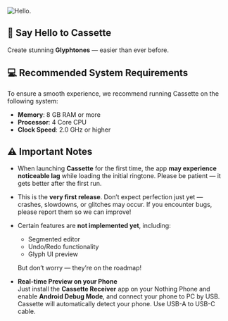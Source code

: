 ![Hello.](github/Title.png)
## 🎵 Say Hello to **Cassette**  
Create stunning **Glyphtones** — easier than ever before.

## 💻 **Recommended System Requirements**  
To ensure a smooth experience, we recommend running Cassette on the following system:

- **Memory**: 8 GB RAM or more  
- **Processor**: 4 Core CPU
- **Clock Speed**: 2.0 GHz or higher  

## ⚠️ **Important Notes**  

- When launching **Cassette** for the first time, the app **may experience noticeable lag** while loading the initial ringtone. Please be patient — it gets better after the first run.  
- This is the **very first release**. Don’t expect perfection just yet — crashes, slowdowns, or glitches may occur. If you encounter bugs, please report them so we can improve!  
- Certain features are **not implemented yet**, including:
  - Segmented editor  
  - Undo/Redo functionality  
  - Glyph UI preview  
  
  But don’t worry — they’re on the roadmap!

- **Real-time Preview on your Phone**  
  Just install the **Cassette Receiver** app on your Nothing Phone and enable **Android Debug Mode**, and connect your phone to PC by USB. Cassette will automatically detect your phone.
  Use USB-A to USB-C cable.